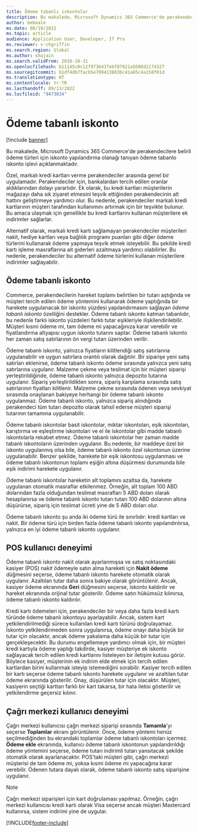 ```yaml
---
title: Ödeme tabanlı iskontolar
description: Bu makalede, Microsoft Dynamics 365 Commerce'de perakendecilere belirli ödeme türleri için iskonto yapılandırma olanağı tanıyan ödeme tabanlo iskonto işlevi açıklanmaktadır.
author: bebeale
ms.date: 08/19/2022
ms.topic: article
audience: Application User, Developer, IT Pro
ms.reviewer: v-chgriffin
ms.search.region: Global
ms.author: shajain
ms.search.validFrom: 2018-10-31
ms.openlocfilehash: b11145c0c12f973b437ebf87921a5686d217d327
ms.sourcegitcommit: b1df4db7facb5e7094138836c41a65c4a158f01d
ms.translationtype: HT
ms.contentlocale: tr-TR
ms.lasthandoff: 09/13/2022
ms.locfileid: "9473834"
---
```

# <a name="tender-based-discount"></a>Ödeme tabanlı iskonto

[!include [banner](includes/banner.md)]

Bu makalede, Microsoft Dynamics 365 Commerce'de perakendecilere belirli ödeme türleri için iskonto yapılandırma olanağı tanıyan ödeme tabanlo iskonto işlevi açıklanmaktadır.

Özel, markalı kredi kartları verme perakendeciler arasında genel bir uygulamadır. Perakendeciler için, bankalardan tercih edilen oranlar aldıklarından dolayı yararlıdır. Ek olarak, bu kredi kartları müşterilerin mağazayı daha sık ziyaret etmesini teşvik ettiğinden perakendecinin alt hattını geliştirmeye yardımcı olur. Bu nedenle, perakendeciler markalı kredi kartlarının müşteri tarafından kullanımını artırmak için bir teşvikte bulunur. Bu amaca ulaşmak için genellikle bu kredi kartlarını kullanan müşterilere ek indirimler sağlarlar.

Alternatif olarak, markalı kredi kartı sağlamayan perakendeciler müşterileri nakit, hediye kartları veya bağlılık programı puanları gibi diğer ödeme türlerini kullanarak ödeme yapmaya teşvik etmek isteyebilir. Bu şekilde kredi kartı işleme masraflarına ait giderleri azaltmaya yardımcı olabilirler. Bu nedenle, perakendeciler bu alternatif ödeme türlerini kullanan müşterilere indirimler sağlayabilir.

## <a name="tender-based-discount"></a>Ödeme tabanlı iskonto

Commerce, perakendecilerin hareket toplamı belirtilen bir tutarı aştığında ve müşteri tercih edilen ödeme yöntemini kullanarak ödeme yaptığında bir harekete uygulanacak bir iskonto yüzdesi yapılandırmasını sağlayan *ödeme tabanlı iskonto* özelliğini destekler. Ödeme tabanlı iskonto katman tabanlıdır, bu nedenle farklı iskonto yüzdeleri farklı tutar eşikleriyle ilişkilendirilebilir. Müşteri kısmi ödeme mi, tam ödeme mi yapacağınıza karar verebilir ve fiyatlandırma altyapısı uygun iskonto tutarını saptar. Ödeme tabanlı iskonto her zaman satış satırlarının ön vergi tutarı üzerinden verilir.

Ödeme tabanlı iskonto, yalnızca fiyatların kilitlendiği satış satırlarına uygulanabilir ve uygun satırlara orantılı olarak dağıtılır. Bir siparişe yeni satış satırları eklenirse, ödeme tabanlı iskonto ödeme sırasında yalnızca yeni satış satırlarına uygulanır. Malzeme çekme veya teslimat için bir müşteri siparişi yerleştirildiğinde, ödeme tabanlı iskonto yalnızca depozito tutarına uygulanır. Sipariş yerleştirildikten sonra, sipariş karşılama sırasında satış satırlarının fiyatları kilitlenir. Malzeme çekme sırasında ödenen veya sevkiyat sırasında onaylanan bakiyeye herhangi bir ödeme tabanlı iskonto uygulanmaz. Ödeme tabanlı iskonto, yalnızca sipariş alındığında perakendeci tüm tutarı depozito olarak tahsil ederse müşteri siparişi tutarının tamamına uygulanabilir.

Ödeme tabanlı iskontolar basit iskontolar, miktar iskontoları, eşik iskontoları, karıştırma ve eşleştirme iskontoları ve el ile iskontolar gibi madde tabanlı iskontolarla rekabet etmez. Ödeme tabanlı iskontolar her zaman madde tabanlı iskontoların üzerinden uygulanır. Bu nedenle, bir maddeye özel bir iskonto uygulanmış olsa bile, ödeme tabanlı iskonto özel iskontonun üzerine uygulanabilir. Benzer şekilde, harekete bir eşik iskontosu uygulanması ve ödeme tabanlı iskontonun toplamı eşiğin altına düşürmesi durumunda bile eşik indirimi harekete uygulanır.

Ödeme tabanlı iskontolar hareketin alt toplamını azaltsa da, harekete uygulanan otomatik masraflar etkilenmez. Örneğin, alt toplam 100 ABD dolarından fazla olduğundan teslimat masrafları 5 ABD doları olarak hesaplanırsa ve ödeme tabanlı iskonto tutarı tutarı 100 ABD dolarının altına düşürürse, sipariş için teslimat ücreti yine de 5 ABD doları olur.

Ödeme tabanlı iskonto şu anda iki ödeme türü ile sınırlıdır: kredi kartları ve nakit. Bir ödeme türü için birden fazla ödeme tabanlı iskonto yapılandırılırsa, yalnızca en iyi ödeme tabanlı iskonto uygulanır.

## <a name="pos-user-experience"></a>POS kullanıcı deneyimi

Ödeme tabanlı iskonto nakit olarak ayarlanmışsa ve satış noktasındaki kasiyer (POS) nakit ödemeyle satın alma hareketi için **Nakit ödeme** düğmesini seçerse, ödeme tabanlı iskonto harekete otomatik olarak uygulanır. Azaltılan tutar daha sonra bakiye olarak görüntülenir. Ancak, kasiyer ödeme ekranında **Geri** düğmesini seçerse, iskonto kaldırılır ve hareket ekranında orijinal tutar gösterilir. Ödeme satırı hükümsüz kılınırsa, ödeme tabanlı iskonto kaldırılır.

Kredi kartı ödemeleri için, perakendeciler bir veya daha fazla kredi kartı türünde ödeme tabanlı iskontoyu ayarlayabilir. Ancak, sistem kart yetkilendirilmediği sürece kullanılan kredi kartı türünü doğrulayamaz. İskonto yetkilendirmeden sonra uygulanırsa, ödeme onayı daha büyük bir tutar için olacaktır, ancak ödeme yakalama daha küçük bir tutar için gerçekleşecektir. Bu durumu engellemeye yardımcı olmak için, bir müşteri kredi kartıyla ödeme yaptığı takdirde, kasiyer müşteriye ek iskonto sağlayacak tercih edilen kredi kartlarını listeleyen bir iletişim kutusu görür. Böylece kasiyer, müşterinin ek indirim elde etmek için tercih edilen kartlardan birini kullanmak isteyip istemediğini sorabilir. Kasiyer tercih edilen bir kartı seçerse ödeme tabanlı iskonto harekete uygulanır ve azaltılan tutar ödeme ekranında gösterilir. Onay, düşürülen tutar için olacaktır. Müşteri, kasiyerin seçtiği karttan farklı bir kart takarsa, bir hata iletisi gösterilir ve yetkilendirme geçersiz kılınır.

## <a name="call-center-user-experience"></a>Çağrı merkezi kullanıcı deneyimi

Çağrı merkezi kullanıcısı çağrı merkezi siparişi sırasında **Tamamla**'yı seçerse **Toplamlar** ekranı görüntülenir. Önce, ödeme yöntemi henüz seçilmediğinden bu ekrandaki toplamlar ödeme tabanlı iskontoları içermez. **Ödeme ekle** ekranında, kullanıcı ödeme tabanlı iskontonun yapılandırıldığı ödeme yöntemini seçerse, ödeme tutarı indirimli tutarı yansıtacak şekilde otomatik olarak ayarlanacaktır. POS'taki müşteri gibi, çağrı merkezi müşterisi de tam ödeme mi, yoksa kısmi ödeme mi yapacağına karar verebilir. Ödenen tutara dayalı olarak, ödeme tabanlı iskonto satış siparişine uygulanır.

> [!NOTE]
> Çağrı merkezi siparişleri için kart doğrulaması yapılmaz. Örneğin, çağrı merkezi kullanıcısı kredi kartı olarak Visa seçerse ancak müşteri Mastercard kullanırsa, sistem indirimi yine de uygular.

[!INCLUDE[footer-include](../includes/footer-banner.md)]
